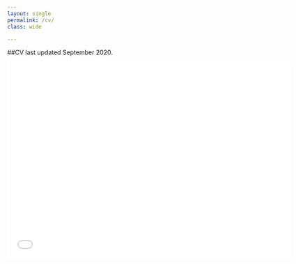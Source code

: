 ```yaml
---
layout: single
permalink: /cv/
class: wide

---
```


##CV last updated September 2020.
 
 
 <iframe seamless frameborder="0" src="/assets/pdfs/KW_CV_092220.pdf" width = '650' height = '450' scrolling='yes' ></iframe>
